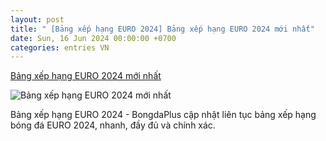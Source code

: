 ```yaml
---
layout: post
title: " [Bảng xếp hạng EURO 2024] Bảng xếp hạng EURO 2024 mới nhất"
date: Sun, 16 Jun 2024 00:00:00 +0700
categories: entries VN
---
```

[Bảng xếp hạng EURO 2024 mới nhất](https://bongdaplus.vn/euro-cup-chau-au/bang-xep-hang-euro-2024-moi-nhat-4351672406.html)

![Bảng xếp hạng EURO 2024 mới nhất](https://cdn.bongdaplus.vn/assets/Assets/Media/2024/06/15/8/bang-xep-hang-euro-2024-1-4.jpg)

Bảng xếp hạng EURO 2024 - BongdaPlus cập nhật liên tục bảng xếp hạng bóng đá EURO 2024, nhanh, đầy đủ và chính xác.


